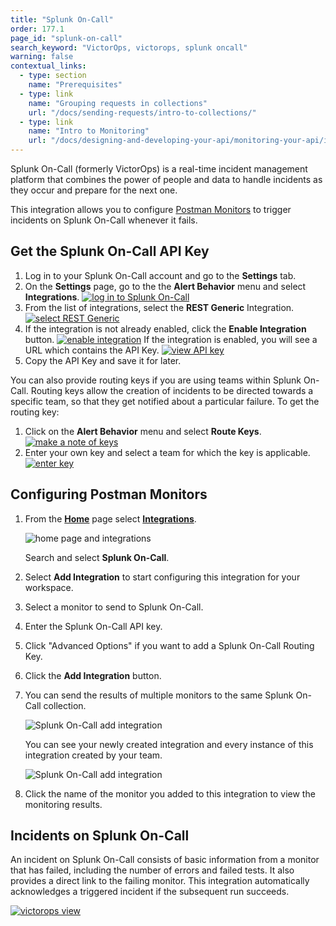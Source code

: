 ```yaml
---
title: "Splunk On-Call"
order: 177.1
page_id: "splunk-on-call"
search_keyword: "VictorOps, victorops, splunk oncall"
warning: false
contextual_links:
  - type: section
    name: "Prerequisites"
  - type: link
    name: "Grouping requests in collections"
    url: "/docs/sending-requests/intro-to-collections/"
  - type: link
    name: "Intro to Monitoring"
    url: "/docs/designing-and-developing-your-api/monitoring-your-api/intro-monitors/"
---
```


Splunk On-Call (formerly VictorOps) is a real-time incident management platform that combines the power of people and data to handle incidents as they occur and prepare for the next one.

This integration allows you to configure [Postman Monitors](/docs/designing-and-developing-your-api/monitoring-your-api/intro-monitors/) to trigger incidents on Splunk On-Call whenever it fails.

## Get the Splunk On-Call API Key

1. Log in to your Splunk On-Call account and go to the **Settings** tab.
1. On the **Settings** page, go to the the **Alert Behavior** menu and select **Integrations**.
   [![log in to Splunk On-Call](https://assets.postman.com/postman-docs/58842896.png)](https://assets.postman.com/postman-docs/58842896.png)
1. From the list of integrations, select the **REST Generic** Integration.
   [![select REST Generic](https://assets.postman.com/postman-docs/58843113.png)](https://assets.postman.com/postman-docs/58843113.png)
1. If the integration is not already enabled, click the **Enable Integration** button.
   [![enable integration](https://assets.postman.com/postman-docs/58843154.png)](https://assets.postman.com/postman-docs/58843154.png)
   If the integration is enabled, you will see a URL which contains the API Key.
   [![view API key](https://assets.postman.com/postman-docs/58843264.png)](https://assets.postman.com/postman-docs/58843264.png)
1. Copy the API Key and save it for later.

You can also provide routing keys if you are using teams within Splunk On-Call. Routing keys allow the creation of incidents to be directed towards a specific team, so that they get notified about a particular failure. To get the routing key:

1. Click on the **Alert Behavior** menu and select **Route Keys**.
   [![make a note of keys](https://assets.postman.com/postman-docs/58842580.png)](https://assets.postman.com/postman-docs/58842580.png)
1. Enter your own key and select a team for which the key is applicable.
   [![enter key](https://assets.postman.com/postman-docs/58842547.png)](https://assets.postman.com/postman-docs/58842547.png)

## Configuring Postman Monitors

1. From the **[Home](https://go.postman.co/home)** page select **[Integrations](https://go.postman.co/integrations)**.

    ![home page and integrations](https://assets.postman.com/postman-docs/home-integrations.jpg)

    Search and select **Splunk On-Call**.
1. Select **Add Integration** to start configuring this integration for your workspace.
1. Select a monitor to send to Splunk On-Call.
1. Enter the Splunk On-Call API key.
1. Click "Advanced Options" if you want to add a Splunk On-Call Routing Key.
1. Click the **Add Integration** button.
1. You can send the results of multiple monitors to the same Splunk On-Call collection.

   ![Splunk On-Call add integration](https://assets.postman.com/postman-docs/splunk-on-call-add-integration-config.jpg)

   You can see your newly created integration and every instance of this integration created by your team.

   ![Splunk On-Call add integration](https://assets.postman.com/postman-docs/splunk-on-call-view-all-integrations.jpg)

1. Click the name of the monitor you added to this integration to view the monitoring results.

## Incidents on Splunk On-Call

An incident on Splunk On-Call consists of basic information from a monitor that has failed, including the number of errors and failed tests. It also provides a direct link to the failing monitor. This integration automatically acknowledges a triggered incident if the subsequent run succeeds.

[![victorops view](https://assets.postman.com/postman-docs/58843343.png)](https://assets.postman.com/postman-docs/58843343.png)
